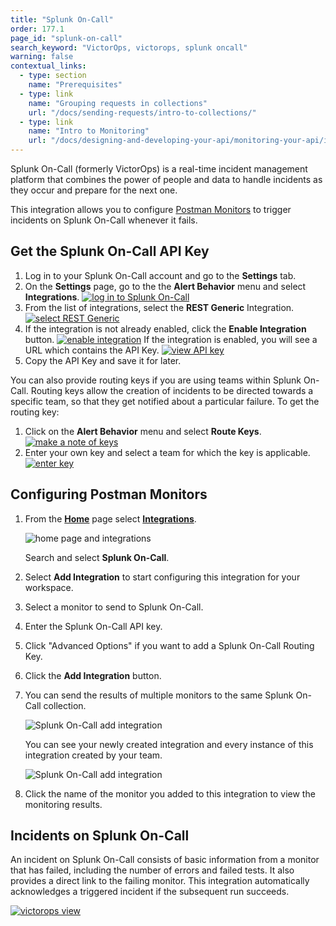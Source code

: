 ```yaml
---
title: "Splunk On-Call"
order: 177.1
page_id: "splunk-on-call"
search_keyword: "VictorOps, victorops, splunk oncall"
warning: false
contextual_links:
  - type: section
    name: "Prerequisites"
  - type: link
    name: "Grouping requests in collections"
    url: "/docs/sending-requests/intro-to-collections/"
  - type: link
    name: "Intro to Monitoring"
    url: "/docs/designing-and-developing-your-api/monitoring-your-api/intro-monitors/"
---
```


Splunk On-Call (formerly VictorOps) is a real-time incident management platform that combines the power of people and data to handle incidents as they occur and prepare for the next one.

This integration allows you to configure [Postman Monitors](/docs/designing-and-developing-your-api/monitoring-your-api/intro-monitors/) to trigger incidents on Splunk On-Call whenever it fails.

## Get the Splunk On-Call API Key

1. Log in to your Splunk On-Call account and go to the **Settings** tab.
1. On the **Settings** page, go to the the **Alert Behavior** menu and select **Integrations**.
   [![log in to Splunk On-Call](https://assets.postman.com/postman-docs/58842896.png)](https://assets.postman.com/postman-docs/58842896.png)
1. From the list of integrations, select the **REST Generic** Integration.
   [![select REST Generic](https://assets.postman.com/postman-docs/58843113.png)](https://assets.postman.com/postman-docs/58843113.png)
1. If the integration is not already enabled, click the **Enable Integration** button.
   [![enable integration](https://assets.postman.com/postman-docs/58843154.png)](https://assets.postman.com/postman-docs/58843154.png)
   If the integration is enabled, you will see a URL which contains the API Key.
   [![view API key](https://assets.postman.com/postman-docs/58843264.png)](https://assets.postman.com/postman-docs/58843264.png)
1. Copy the API Key and save it for later.

You can also provide routing keys if you are using teams within Splunk On-Call. Routing keys allow the creation of incidents to be directed towards a specific team, so that they get notified about a particular failure. To get the routing key:

1. Click on the **Alert Behavior** menu and select **Route Keys**.
   [![make a note of keys](https://assets.postman.com/postman-docs/58842580.png)](https://assets.postman.com/postman-docs/58842580.png)
1. Enter your own key and select a team for which the key is applicable.
   [![enter key](https://assets.postman.com/postman-docs/58842547.png)](https://assets.postman.com/postman-docs/58842547.png)

## Configuring Postman Monitors

1. From the **[Home](https://go.postman.co/home)** page select **[Integrations](https://go.postman.co/integrations)**.

    ![home page and integrations](https://assets.postman.com/postman-docs/home-integrations.jpg)

    Search and select **Splunk On-Call**.
1. Select **Add Integration** to start configuring this integration for your workspace.
1. Select a monitor to send to Splunk On-Call.
1. Enter the Splunk On-Call API key.
1. Click "Advanced Options" if you want to add a Splunk On-Call Routing Key.
1. Click the **Add Integration** button.
1. You can send the results of multiple monitors to the same Splunk On-Call collection.

   ![Splunk On-Call add integration](https://assets.postman.com/postman-docs/splunk-on-call-add-integration-config.jpg)

   You can see your newly created integration and every instance of this integration created by your team.

   ![Splunk On-Call add integration](https://assets.postman.com/postman-docs/splunk-on-call-view-all-integrations.jpg)

1. Click the name of the monitor you added to this integration to view the monitoring results.

## Incidents on Splunk On-Call

An incident on Splunk On-Call consists of basic information from a monitor that has failed, including the number of errors and failed tests. It also provides a direct link to the failing monitor. This integration automatically acknowledges a triggered incident if the subsequent run succeeds.

[![victorops view](https://assets.postman.com/postman-docs/58843343.png)](https://assets.postman.com/postman-docs/58843343.png)
